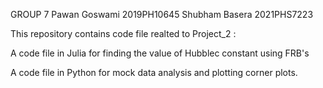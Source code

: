 GROUP 7 Pawan Goswami 2019PH10645 Shubham Basera 2021PHS7223

This repository contains code file realted to Project_2 :

A code file in Julia for finding the value of Hubblec constant using FRB's


A code file in Python for mock data analysis and plotting corner plots.
